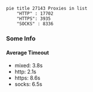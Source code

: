 
```mermaid
pie title 27143 Proxies in list
    "HTTP" : 17702
    "HTTPS": 3935
    "SOCKS" : 8336
```

### Some Info
#### Average Timeout

- mixed: 3.8s
- http: 2.1s
- https: 8.6s
- socks: 6.5s